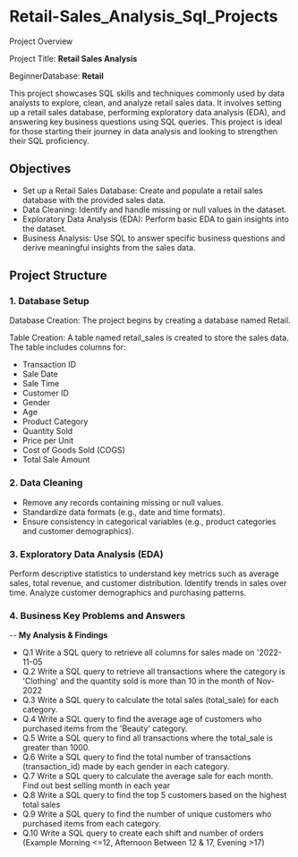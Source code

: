 # Retail-Sales_Analysis_Sql_Projects

Project Overview

Project Title: **Retail Sales Analysis**

BeginnerDatabase: **Retail**

This project showcases SQL skills and techniques commonly used by data analysts to explore, clean, and analyze retail sales data. It involves setting up a retail sales database, performing exploratory data analysis (EDA), and answering key business questions using SQL queries. This project is ideal for those starting their journey in data analysis and looking to strengthen their SQL proficiency.

## **Objectives**

* Set up a Retail Sales Database: Create and populate a retail sales database with the provided sales data.
* Data Cleaning: Identify and handle missing or null values in the dataset.
* Exploratory Data Analysis (EDA): Perform basic EDA to gain insights into the dataset.
* Business Analysis: Use SQL to answer specific business questions and derive meaningful insights from the sales data.

## Project Structure

### 1. **Database Setup**

Database Creation: The project begins by creating a database named Retail.

Table Creation: A table named retail_sales is created to store the sales data. The table includes columns for:

* Transaction ID
* Sale Date
* Sale Time
* Customer ID
* Gender
* Age
* Product Category
* Quantity Sold
* Price per Unit
* Cost of Goods Sold (COGS)
* Total Sale Amount

### 2. **Data Cleaning**

* Remove any records containing missing or null values.
* Standardize data formats (e.g., date and time formats).
* Ensure consistency in categorical variables (e.g., product categories and customer demographics).

### 3. **Exploratory Data Analysis (EDA)**

Perform descriptive statistics to understand key metrics such as average sales, total revenue, and customer distribution.
Identify trends in sales over time.
Analyze customer demographics and purchasing patterns.

### 4. **Business Key Problems and Answers**

-- **My Analysis & Findings**
* Q.1 Write a SQL query to retrieve all columns for sales made on '2022-11-05
* Q.2 Write a SQL query to retrieve all transactions where the category is 'Clothing' and the quantity sold is more than 10 in the month of Nov-2022
* Q.3 Write a SQL query to calculate the total sales (total_sale) for each category.
* Q.4 Write a SQL query to find the average age of customers who purchased items from the 'Beauty' category.
* Q.5 Write a SQL query to find all transactions where the total_sale is greater than 1000.
* Q.6 Write a SQL query to find the total number of transactions (transaction_id) made by each gender in each category.
* Q.7 Write a SQL query to calculate the average sale for each month. Find out best selling month in each year
* Q.8 Write a SQL query to find the top 5 customers based on the highest total sales 
* Q.9 Write a SQL query to find the number of unique customers who purchased items from each category.
* Q.10 Write a SQL query to create each shift and number of orders (Example Morning <=12, Afternoon Between 12 & 17, Evening >17)
